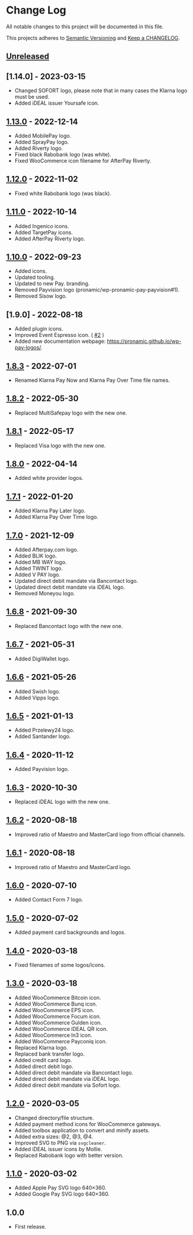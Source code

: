 # Change Log

All notable changes to this project will be documented in this file.

This projects adheres to [Semantic Versioning](http://semver.org/) and [Keep a CHANGELOG](http://keepachangelog.com/).

## [Unreleased][unreleased]

## [1.14.0] - 2023-03-15
- Changed SOFORT logo, please note that in many cases the Klarna logo must be used.
- Added iDEAL issuer Yoursafe icon.

## [1.13.0] - 2022-12-14
- Added MobilePay logo.
- Added SprayPay logo.
- Added Riverty logo.
- Fixed black Rabobank logo (was white).
- Fixed WooCommerce icon filename for AfterPay Riverty.

## [1.12.0] - 2022-11-02
- Fixed white Rabobank logo (was black).

## [1.11.0] - 2022-10-14
- Added Ingenico icons.
- Added TargetPay icons.
- Added AfterPay Riverty logo.

## [1.10.0] - 2022-09-23
- Added icons.
- Updated tooling.
- Updated to new Pay. branding.
- Removed Payvision logo (pronamic/wp-pronamic-pay-payvision#1).
- Removed Sisow logo.

## [1.9.0] - 2022-08-18
- Added plugin icons.
- Improved Event Espresso icon. ( [#2](https://github.com/pronamic/wp-pay-logos/issues/2) )
- Added new documentation webpage: https://pronamic.github.io/wp-pay-logos/.

## [1.8.3] - 2022-07-01
- Renamed Klarna Pay Now and Klarna Pay Over Time file names.

## [1.8.2] - 2022-05-30
- Replaced MultiSafepay logo with the new one.

## [1.8.1] - 2022-05-17
- Replaced Visa logo with the new one.

## [1.8.0] - 2022-04-14
- Added white provider logos.

## [1.7.1] - 2022-01-20
- Added Klarna Pay Later logo.
- Added Klarna Pay Over Time logo.

## [1.7.0] - 2021-12-09
- Added Afterpay.com logo.
- Added BLIK logo.
- Added MB WAY logo.
- Added TWINT logo.
- Added V PAY logo.
- Updated direct debit mandate via Bancontact logo.
- Updated direct debit mandate via iDEAL logo.
- Removed Moneyou logo.

## [1.6.8] - 2021-09-30
- Replaced Bancontact logo with the new one.

## [1.6.7] - 2021-05-31
- Added DigiWallet logo.

## [1.6.6] - 2021-05-26
- Added Swish logo.
- Added Vipps logo.

## [1.6.5] - 2021-01-13
- Added Przelewy24 logo.
- Added Santander logo.

## [1.6.4] - 2020-11-12
- Added Payvision logo.

## [1.6.3] - 2020-10-30
- Replaced iDEAL logo with the new one.

## [1.6.2] - 2020-08-18
- Improved ratio of Maestro and MasterCard logo from official channels.

## [1.6.1] - 2020-08-18
- Improved ratio of Maestro and MasterCard logo.

## [1.6.0] - 2020-07-10
- Added Contact Form 7 logo.

## [1.5.0] - 2020-07-02
- Added payment card backgrounds and logos.

## [1.4.0] - 2020-03-18
- Fixed filenames of some logos/icons.

## [1.3.0] - 2020-03-18
- Added WooCommerce Bitcoin icon.
- Added WooCommerce Bunq icon.
- Added WooCommerce EPS icon.
- Added WooCommerce Focum icon.
- Added WooCommerce Gulden icon.
- Added WooCommerce iDEAL QR icon.
- Added WooCommerce In3 icon.
- Added WooCommerce Payconiq icon.
- Replaced Klarna logo.
- Replaced bank transfer logo.
- Added credit card logo.
- Added direct debit logo.
- Added direct debit mandate via Bancontact logo.
- Added direct debit mandate via iDEAL logo.
- Added direct debit mandate via Sofort logo.

## [1.2.0] - 2020-03-05
- Changed directory/file structure.
- Added payment method icons for WooCommerce gateways.
- Added toolbox application to convert and minify assets.
- Added extra sizes: @2, @3, @4.
- Improved SVG to PNG via `svgcleaner`.
- Added iDEAL issuer icons by Mollie.
- Replaced Rabobank logo with better version.

## [1.1.0] - 2020-03-02
- Added Apple Pay SVG logo 640×360.
- Added Google Pay SVG logo 640×360.

## 1.0.0
- First release.

[unreleased]: https://github.com/wp-pay/logos/compare/1.13.0...HEAD
[1.13.0]: https://github.com/pronamic/wp-pay-logos/compare/1.12.0...1.13.0
[1.12.0]: https://github.com/pronamic/wp-pay-logos/compare/1.11.0...1.12.0
[1.11.0]: https://github.com/pronamic/wp-pay-logos/compare/1.10.0...1.11.0
[1.10.0]: https://github.com/pronamic/wp-pay-logos/compare/1.9.0...1.10.0
[1.8.3]: https://github.com/wp-pay/logos/compare/1.8.2...1.8.3
[1.8.2]: https://github.com/wp-pay/logos/compare/1.8.1...1.8.2
[1.8.1]: https://github.com/wp-pay/logos/compare/1.8.0...1.8.1
[1.8.0]: https://github.com/wp-pay/logos/compare/1.7.1...1.8.0
[1.7.1]: https://github.com/wp-pay/logos/compare/1.7.0...1.7.1
[1.7.0]: https://github.com/wp-pay/logos/compare/1.6.8...1.7.0
[1.6.8]: https://github.com/wp-pay/logos/compare/1.6.7...1.6.8
[1.6.7]: https://github.com/wp-pay/logos/compare/1.6.6...1.6.7
[1.6.6]: https://github.com/wp-pay/logos/compare/1.6.5...1.6.6
[1.6.5]: https://github.com/wp-pay/logos/compare/1.6.4...1.6.5
[1.6.4]: https://github.com/wp-pay/logos/compare/1.6.3...1.6.4
[1.6.3]: https://github.com/wp-pay/logos/compare/1.6.2...1.6.3
[1.6.2]: https://github.com/wp-pay/logos/compare/1.6.1...1.6.2
[1.6.1]: https://github.com/wp-pay/logos/compare/1.6.0...1.6.1
[1.6.0]: https://github.com/wp-pay/logos/compare/1.5.0...1.6.0
[1.5.0]: https://github.com/wp-pay/logos/compare/1.4.0...1.5.0
[1.4.0]: https://github.com/wp-pay/logos/compare/1.3.0...1.4.0
[1.3.0]: https://github.com/wp-pay/logos/compare/1.2.0...1.3.0
[1.2.0]: https://github.com/wp-pay/logos/compare/1.1.0...1.2.0
[1.1.0]: https://github.com/wp-pay/logos/compare/1.0.0...1.1.0

